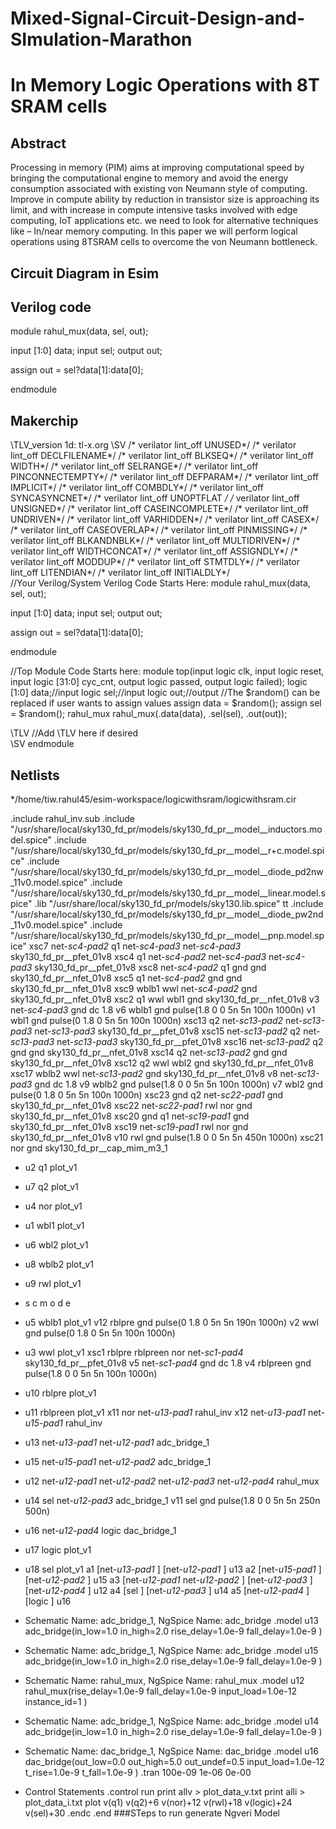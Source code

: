 # Mixed-Signal-Circuit-Design-and-SImulation-Marathon
# In Memory Logic Operations with 8T SRAM cells
## Abstract
Processing in memory (PIM) aims at improving computational speed by bringing the computational engine to memory and avoid the energy consumption associated with existing von Neumann style of computing. Improve in compute ability by reduction in transistor size is approaching its limit, and with increase in compute intensive tasks involved with
edge computing, IoT applications etc. we need to look for alternative techniques like – In/near memory computing. In this paper we will perform logical operations using 8TSRAM cells to overcome the von Neumann bottleneck.


## Circuit Diagram in Esim


## Verilog code
module rahul_mux(data, sel, out);

input [1:0] data;
input sel;
output out;

assign out = sel?data[1]:data[0];

endmodule

## Makerchip

\TLV_version 1d: tl-x.org
\SV
/* verilator lint_off UNUSED*/  /* verilator lint_off DECLFILENAME*/  /* verilator lint_off BLKSEQ*/  /* verilator lint_off WIDTH*/  /* verilator lint_off SELRANGE*/  /* verilator lint_off PINCONNECTEMPTY*/  /* verilator lint_off DEFPARAM*/  /* verilator lint_off IMPLICIT*/  /* verilator lint_off COMBDLY*/  /* verilator lint_off SYNCASYNCNET*/  /* verilator lint_off UNOPTFLAT */  /* verilator lint_off UNSIGNED*/  /* verilator lint_off CASEINCOMPLETE*/  /* verilator lint_off UNDRIVEN*/  /* verilator lint_off VARHIDDEN*/  /* verilator lint_off CASEX*/  /* verilator lint_off CASEOVERLAP*/  /* verilator lint_off PINMISSING*/   /* verilator lint_off BLKANDNBLK*/  /* verilator lint_off MULTIDRIVEN*/     /* verilator lint_off WIDTHCONCAT*/  /* verilator lint_off ASSIGNDLY*/  /* verilator lint_off MODDUP*/  /* verilator lint_off STMTDLY*/  /* verilator lint_off LITENDIAN*/  /* verilator lint_off INITIALDLY*/  
//Your Verilog/System Verilog Code Starts Here:
module rahul_mux(data, sel, out);

input [1:0] data;
input sel;
output out;

assign out = sel?data[1]:data[0];

endmodule


//Top Module Code Starts here:
	module top(input logic clk, input logic reset, input logic [31:0] cyc_cnt, output logic passed, output logic failed);
		logic  [1:0] data;//input
		logic  sel;//input
		logic  out;//output
//The $random() can be replaced if user wants to assign values
		assign data = $random();
		assign sel = $random();
		rahul_mux rahul_mux(.data(data), .sel(sel), .out(out));
	
\TLV
//Add \TLV here if desired                                     
\SV
endmodule




## Netlists
 */home/tiw.rahul45/esim-workspace/logicwithsram/logicwithsram.cir

.include rahul_inv.sub
.include "/usr/share/local/sky130_fd_pr/models/sky130_fd_pr__model__inductors.model.spice"
.include "/usr/share/local/sky130_fd_pr/models/sky130_fd_pr__model__r+c.model.spice"
.include "/usr/share/local/sky130_fd_pr/models/sky130_fd_pr__model__diode_pd2nw_11v0.model.spice"
.include "/usr/share/local/sky130_fd_pr/models/sky130_fd_pr__model__linear.model.spice"
.lib "/usr/share/local/sky130_fd_pr/models/sky130.lib.spice" tt
.include "/usr/share/local/sky130_fd_pr/models/sky130_fd_pr__model__diode_pw2nd_11v0.model.spice"
.include "/usr/share/local/sky130_fd_pr/models/sky130_fd_pr__model__pnp.model.spice"
xsc7 net-_sc4-pad2_ q1 net-_sc4-pad3_ net-_sc4-pad3_ sky130_fd_pr__pfet_01v8 
xsc4 q1 net-_sc4-pad2_ net-_sc4-pad3_ net-_sc4-pad3_ sky130_fd_pr__pfet_01v8 
xsc8 net-_sc4-pad2_ q1 gnd gnd sky130_fd_pr__nfet_01v8 
xsc5 q1 net-_sc4-pad2_ gnd gnd sky130_fd_pr__nfet_01v8 
xsc9 wblb1 wwl net-_sc4-pad2_ gnd sky130_fd_pr__nfet_01v8 
xsc2 q1 wwl wbl1 gnd sky130_fd_pr__nfet_01v8 
v3 net-_sc4-pad3_ gnd  dc 1.8
v6  wblb1 gnd pulse(1.8 0 0 5n 5n 100n 1000n)
v1  wbl1 gnd pulse(0 1.8 0 5n 5n 100n 1000n)
xsc13 q2 net-_sc13-pad2_ net-_sc13-pad3_ net-_sc13-pad3_ sky130_fd_pr__pfet_01v8 
xsc15 net-_sc13-pad2_ q2 net-_sc13-pad3_ net-_sc13-pad3_ sky130_fd_pr__pfet_01v8 
xsc16 net-_sc13-pad2_ q2 gnd gnd sky130_fd_pr__nfet_01v8 
xsc14 q2 net-_sc13-pad2_ gnd gnd sky130_fd_pr__nfet_01v8 
xsc12 q2 wwl wbl2 gnd sky130_fd_pr__nfet_01v8 
xsc17 wblb2 wwl net-_sc13-pad2_ gnd sky130_fd_pr__nfet_01v8 
v8 net-_sc13-pad3_ gnd  dc 1.8
v9  wblb2 gnd pulse(1.8 0 0 5n 5n 100n 1000n)
v7  wbl2 gnd pulse(0 1.8 0 5n 5n 100n 1000n)
xsc23 gnd q2 net-_sc22-pad1_ gnd sky130_fd_pr__nfet_01v8 
xsc22 net-_sc22-pad1_ rwl nor gnd sky130_fd_pr__nfet_01v8 
xsc20 gnd q1 net-_sc19-pad1_ gnd sky130_fd_pr__nfet_01v8 
xsc19 net-_sc19-pad1_ rwl nor gnd sky130_fd_pr__nfet_01v8 
v10  rwl gnd pulse(1.8 0 0 5n 5n 450n 1000n)
xsc21 nor gnd sky130_fd_pr__cap_mim_m3_1 
* u2  q1 plot_v1
* u7  q2 plot_v1
* u4  nor plot_v1
* u1  wbl1 plot_v1
* u6  wbl2 plot_v1
* u8  wblb2 plot_v1
* u9  rwl plot_v1
* s c m o d e
* u5  wblb1 plot_v1
v12  rblpre gnd pulse(0 1.8 0 5n 5n 190n 1000n)
v2  wwl gnd pulse(0 1.8 0 5n 5n 100n 1000n)
* u3  wwl plot_v1
xsc1 rblpre rblpreen nor net-_sc1-pad4_ sky130_fd_pr__pfet_01v8 
v5 net-_sc1-pad4_ gnd  dc 1.8
v4  rblpreen gnd pulse(1.8 0 0 5n 5n 100n 1000n)
* u10  rblpre plot_v1
* u11  rblpreen plot_v1
x11 nor net-_u13-pad1_ rahul_inv
x12 net-_u13-pad1_ net-_u15-pad1_ rahul_inv
* u13  net-_u13-pad1_ net-_u12-pad1_ adc_bridge_1
* u15  net-_u15-pad1_ net-_u12-pad2_ adc_bridge_1
* u12  net-_u12-pad1_ net-_u12-pad2_ net-_u12-pad3_ net-_u12-pad4_ rahul_mux
* u14  sel net-_u12-pad3_ adc_bridge_1
v11  sel gnd pulse(1.8 0 0 5n 5n 250n 500n)
* u16  net-_u12-pad4_ logic dac_bridge_1
* u17  logic plot_v1
* u18  sel plot_v1
a1 [net-_u13-pad1_ ] [net-_u12-pad1_ ] u13
a2 [net-_u15-pad1_ ] [net-_u12-pad2_ ] u15
a3 [net-_u12-pad1_ net-_u12-pad2_ ] [net-_u12-pad3_ ] [net-_u12-pad4_ ] u12
a4 [sel ] [net-_u12-pad3_ ] u14
a5 [net-_u12-pad4_ ] [logic ] u16
* Schematic Name:                             adc_bridge_1, NgSpice Name: adc_bridge
.model u13 adc_bridge(in_low=1.0 in_high=2.0 rise_delay=1.0e-9 fall_delay=1.0e-9 ) 
* Schematic Name:                             adc_bridge_1, NgSpice Name: adc_bridge
.model u15 adc_bridge(in_low=1.0 in_high=2.0 rise_delay=1.0e-9 fall_delay=1.0e-9 ) 
* Schematic Name:                             rahul_mux, NgSpice Name: rahul_mux
.model u12 rahul_mux(rise_delay=1.0e-9 fall_delay=1.0e-9 input_load=1.0e-12 instance_id=1 ) 
* Schematic Name:                             adc_bridge_1, NgSpice Name: adc_bridge
.model u14 adc_bridge(in_low=1.0 in_high=2.0 rise_delay=1.0e-9 fall_delay=1.0e-9 ) 
* Schematic Name:                             dac_bridge_1, NgSpice Name: dac_bridge
.model u16 dac_bridge(out_low=0.0 out_high=5.0 out_undef=0.5 input_load=1.0e-12 t_rise=1.0e-9 t_fall=1.0e-9 ) 
.tran 100e-09 1e-06 0e-00

* Control Statements 
.control
run
print allv > plot_data_v.txt
print alli > plot_data_i.txt
plot v(q1) v(q2)+6 v(nor)+12 v(rwl)+18 v(logic)+24 v(sel)+30
.endc
.end
###STeps to run generate Ngveri Model
